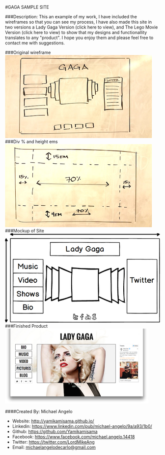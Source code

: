 #GAGA SAMPLE SITE

###Description:
This an example of my work,  I have included the wireframes so that you can see my process, I have also made this site in two versions a Lady Gaga Version (click here to view), and The Lego Movie Version (click here to view) to show that my designs and functionallity translates to any "product".  I hope you enjoy them and please feel free to contact me with suggestions.  


###Original wireframe
![](gaga_wireframe.png)
###Div % and height ems
![](gaga_div.png)
###Mockup of Site
![](mock.png)
###Finished Product
![](gaga_thumb.png)

####Created By: Michael Angelo
* Website: http://yamikamisama.github.io/
* Linkedin: https://www.linkedin.com/pub/michael-angelo/9a/a93/1b0/
* Github: https://github.com/Yamikamisama
* Facebook: https://www.facebook.com/michael.angelo.14418
* Twitter: https://twitter.com/LordMikeAng
* Email: michaelangelodecarlo@gmail.com
